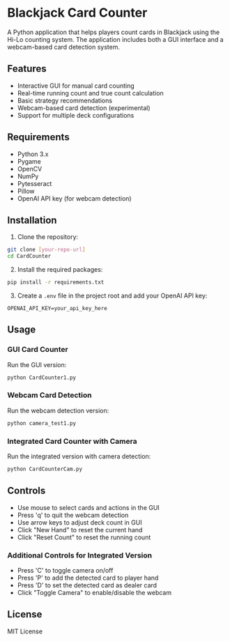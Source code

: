 # Blackjack Card Counter

A Python application that helps players count cards in Blackjack using the Hi-Lo counting system. The application includes both a GUI interface and a webcam-based card detection system.

## Features

- Interactive GUI for manual card counting
- Real-time running count and true count calculation
- Basic strategy recommendations
- Webcam-based card detection (experimental)
- Support for multiple deck configurations

## Requirements

- Python 3.x
- Pygame
- OpenCV
- NumPy
- Pytesseract
- Pillow
- OpenAI API key (for webcam detection)

## Installation

1. Clone the repository:
```bash
git clone [your-repo-url]
cd CardCounter
```

2. Install the required packages:
```bash
pip install -r requirements.txt
```

3. Create a `.env` file in the project root and add your OpenAI API key:
```
OPENAI_API_KEY=your_api_key_here
```

## Usage

### GUI Card Counter
Run the GUI version:
```bash
python CardCounter1.py
```

### Webcam Card Detection
Run the webcam detection version:
```bash
python camera_test1.py
```

### Integrated Card Counter with Camera 
Run the integrated version with camera detection:
```bash
python CardCounterCam.py
```

## Controls

- Use mouse to select cards and actions in the GUI
- Press 'q' to quit the webcam detection
- Use arrow keys to adjust deck count in GUI
- Click "New Hand" to reset the current hand
- Click "Reset Count" to reset the running count

### Additional Controls for Integrated Version
- Press 'C' to toggle camera on/off
- Press 'P' to add the detected card to player hand
- Press 'D' to set the detected card as dealer card
- Click "Toggle Camera" to enable/disable the webcam

## License

MIT License 